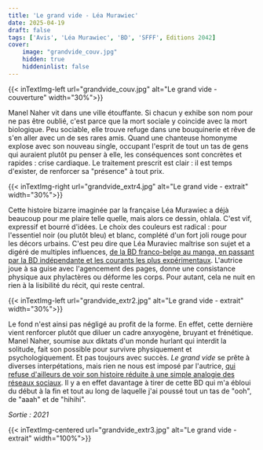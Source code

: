 ```yaml
---
title: 'Le grand vide - Léa Murawiec'
date: 2025-04-19
draft: false
tags: ['Avis', 'Léa Murawiec', 'BD', 'SFFF', Editions 2042]
cover: 
    image: "grandvide_couv.jpg"
    hidden: true
    hiddeninlist: false
---
```

{{< inTextImg-left url="grandvide_couv.jpg" alt="Le grand vide - couverture" width="30%">}}

Manel Naher vit dans une ville étouffante. Si chacun y exhibe son nom pour ne pas être oublié,  c'est parce que la mort sociale y coincide avec la mort biologique. Peu sociable, elle trouve refuge dans une bouquinerie et rêve de s'en aller avec un de ses rares amis. Quand une chanteuse homonyme explose avec son nouveau single, occupant l'esprit de tout un tas de gens qui auraient plutôt pu penser à elle, les conséquences sont concrètes et rapides : crise cardiaque. Le traitement prescrit est clair : il est temps d'exister, de renforcer sa "présence" à tout prix.

{{< inTextImg-right url="grandvide_extr4.jpg" alt="Le grand vide - extrait" width="30%">}}

Cette histoire bizarre imaginée par la française Léa Murawiec a déjà beaucoup pour me plaire telle quelle, mais alors ce dessin, ohlala. C'est vif, expressif et bourré d'idées. Le choix des couleurs est radical : pour l'essentiel noir (ou plutôt bleu) et blanc, complété d'un fort joli rouge pour les décors urbains. C'est peu dire que Léa Muraviec maîtrise son sujet et a digéré de multiples influences, [de la BD franco-belge au manga, en passant par la BD indépendante et les courants les plus expérimentaux](https://www.citebd.org/neuvieme-art/dans-latelier-de-lea-murawiec). L'autrice joue à sa guise avec l'agencement des pages, donne une consistance physique aux phylactères ou déforme les corps. Pour autant, cela ne nuit en rien à la lisibilité du récit, qui reste central.

{{< inTextImg-left url="grandvide_extr2.jpg" alt="Le grand vide - extrait" width="30%">}}

Le fond n'est ainsi pas négligé au profit de la forme. En effet, cette dernière vient renforcer plutôt que diluer un cadre anxyogène, bruyant et frénétique. Manel Naher, soumise aux diktats d'un monde hurlant qui interdit la solitude, fait son possible pour survivre physiquement et psychologiquement. Et pas toujours avec succès. *Le grand vide* se prête à diverses interpétations, mais rien ne nous est imposé par l'autrice, [qui refuse d'ailleurs de voir son histoire réduite à une simple analogie des réseaux sociaux](https://www.comixtrip.fr/dossiers/entretien-avec-lea-murawiec-pour-le-grand-vide/). Il y a en effet davantage à tirer de cette BD qui m'a ébloui du début à la fin et tout au long de laquelle j'ai poussé tout un tas de "ooh", de "aaah" et de "hihihi".

*Sortie : 2021*

{{< inTextImg-centered url="grandvide_extr3.jpg" alt="Le grand vide - extrait" width="100%">}}
